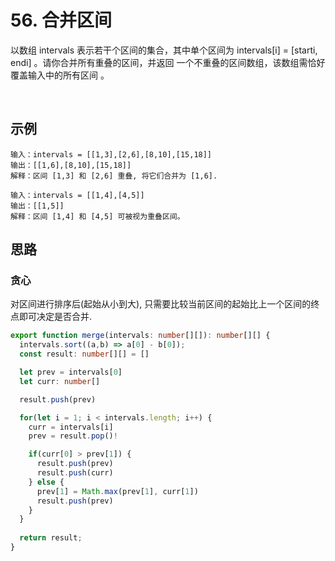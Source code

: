 # 56. 合并区间 

以数组 intervals 表示若干个区间的集合，其中单个区间为 intervals[i] = [starti, endi] 。请你合并所有重叠的区间，并返回 一个不重叠的区间数组，该数组需恰好覆盖输入中的所有区间 。

 
## 示例

```
输入：intervals = [[1,3],[2,6],[8,10],[15,18]]
输出：[[1,6],[8,10],[15,18]]
解释：区间 [1,3] 和 [2,6] 重叠, 将它们合并为 [1,6].
```

```
输入：intervals = [[1,4],[4,5]]
输出：[[1,5]]
解释：区间 [1,4] 和 [4,5] 可被视为重叠区间。
```

## 思路 

### 贪心 

对区间进行排序后(起始从小到大), 只需要比较当前区间的起始比上一个区间的终点即可决定是否合并. 

```typescript 
export function merge(intervals: number[][]): number[][] {
  intervals.sort((a,b) => a[0] - b[0]);
  const result: number[][] = []

  let prev = intervals[0]
  let curr: number[]

  result.push(prev)

  for(let i = 1; i < intervals.length; i++) {
    curr = intervals[i]
    prev = result.pop()! 

    if(curr[0] > prev[1]) {
      result.push(prev)
      result.push(curr)
    } else {
      prev[1] = Math.max(prev[1], curr[1])
      result.push(prev)
    }
  }
  
  return result;
}
```

